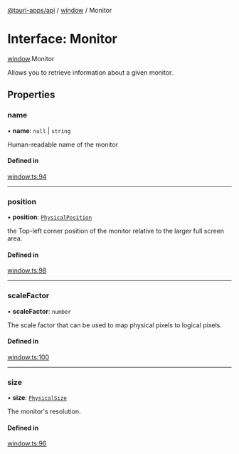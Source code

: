 [@tauri-apps/api](../index.md) / [window](../modules/window.md) / Monitor

# Interface: Monitor

[window](../modules/window.md).Monitor

Allows you to retrieve information about a given monitor.

## Properties

### name

• **name**: ``null`` \| `string`

Human-readable name of the monitor

#### Defined in

[window.ts:94](https://github.com/tauri-apps/tauri/blob/52723ee8/tooling/api/src/window.ts#L94)

___

### position

• **position**: [`PhysicalPosition`](../classes/window.PhysicalPosition.md)

the Top-left corner position of the monitor relative to the larger full screen area.

#### Defined in

[window.ts:98](https://github.com/tauri-apps/tauri/blob/52723ee8/tooling/api/src/window.ts#L98)

___

### scaleFactor

• **scaleFactor**: `number`

The scale factor that can be used to map physical pixels to logical pixels.

#### Defined in

[window.ts:100](https://github.com/tauri-apps/tauri/blob/52723ee8/tooling/api/src/window.ts#L100)

___

### size

• **size**: [`PhysicalSize`](../classes/window.PhysicalSize.md)

The monitor's resolution.

#### Defined in

[window.ts:96](https://github.com/tauri-apps/tauri/blob/52723ee8/tooling/api/src/window.ts#L96)
